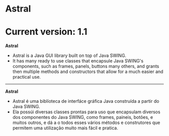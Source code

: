 # Astral
# Current version: 1.1

**Astral**
- Astral is a Java GUI library built on top of Java SWING.
- It has many ready to use classes that encapsule Java SWING's components, such as frames, panels, buttons many others, and grants then multiple methods and constructors that
allow for a much easier and practical use.

<hr>

**Astral**
- Astral é uma biblíoteca de interfáce gráfica Java construída a partir do Java SWING.
- Ela possúi diversas classes prontas para uso que encapsulam diversos dos componentes do Java SWING, como frames, paineis, botões, e muitos outros, e dá a o todos esses
vários métodos e construtores que permitem uma utilização muito mais fácil e pratica.

